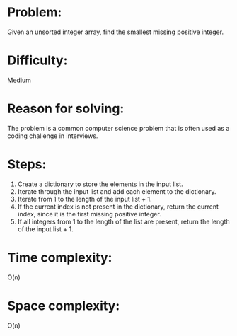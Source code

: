 # Problem:

Given an unsorted integer array, find the smallest missing positive integer.

# Difficulty:

Medium

# Reason for solving:

The problem is a common computer science problem that is often used as a coding challenge in interviews.

# Steps:
1. Create a dictionary to store the elements in the input list.
2. Iterate through the input list and add each element to the dictionary.
3. Iterate from 1 to the length of the input list + 1.
4. If the current index is not present in the dictionary, return the current index, since it is the first missing positive integer.
5. If all integers from 1 to the length of the list are present, return the length of the input list + 1.
# Time complexity:

O(n)

# Space complexity:

O(n)
